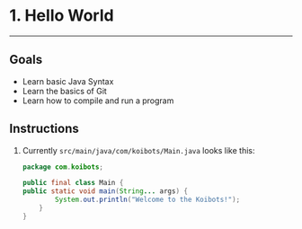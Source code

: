 # 1. Hello World

---
## Goals

 - Learn basic Java Syntax
 - Learn the basics of Git
 - Learn how to compile and run a program

## Instructions 
1. Currently ```src/main/java/com/koibots/Main.java``` looks like this:

    ```java
    package com.koibots;

    public final class Main {
    public static void main(String... args) {
            System.out.println("Welcome to the Koibots!");
        }
    }
    ```